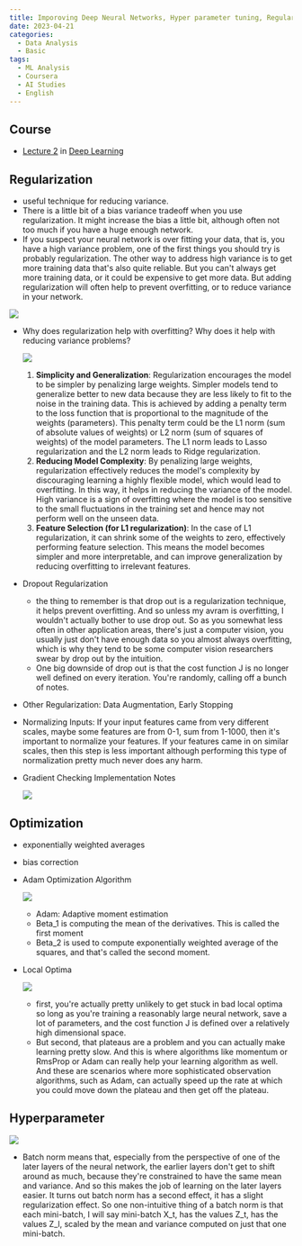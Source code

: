 ```yaml
---
title: Imporoving Deep Neural Networks, Hyper parameter tuning, Regularization and Optimization
date: 2023-04-21
categories:
  - Data Analysis
  - Basic
tags: 
  - ML Analysis
  - Coursera
  - AI Studies
  - English
---
```


## Course

- [Lecture 2](https://www.coursera.org/learn/deep-neural-network/home/module/1) in [Deep Learning](https://www.coursera.org/specializations/deep-learning)

## Regularization

- useful technique for reducing variance.
- There is a little bit of a bias variance tradeoff when you use regularization. It might increase the bias a little bit, although often not too much if you have a huge enough network.
- If you suspect your neural network is over fitting your data, that is, you have a high variance problem, one of the first things you should try is probably regularization. The other way to address high variance is to get more training data that's also quite reliable. But you can't always get more training data, or it could be expensive to get more data. But adding regularization will often help to prevent overfitting, or to reduce variance in your network.

![ ](images/DL_Part2/Untitled.png)

- Why does regularization help with overfitting? Why does it help with reducing variance problems?
    
    ![ ](images/DL_Part2/Untitled%201.png)
    
    1. **Simplicity and Generalization**: Regularization encourages the model to be simpler by penalizing large weights. Simpler models tend to generalize better to new data because they are less likely to fit to the noise in the training data. This is achieved by adding a penalty term to the loss function that is proportional to the magnitude of the weights (parameters). This penalty term could be the L1 norm (sum of absolute values of weights) or L2 norm (sum of squares of weights) of the model parameters. The L1 norm leads to Lasso regularization and the L2 norm leads to Ridge regularization.
    2. **Reducing Model Complexity**: By penalizing large weights, regularization effectively reduces the model's complexity by discouraging learning a highly flexible model, which would lead to overfitting. In this way, it helps in reducing the variance of the model. High variance is a sign of overfitting where the model is too sensitive to the small fluctuations in the training set and hence may not perform well on the unseen data.
    3. **Feature Selection (for L1 regularization)**: In the case of L1 regularization, it can shrink some of the weights to zero, effectively performing feature selection. This means the model becomes simpler and more interpretable, and can improve generalization by reducing overfitting to irrelevant features.
- Dropout Regularization
    - the thing to remember is that drop out is a regularization technique, it helps prevent overfitting. And so unless my avram is overfitting, I wouldn't actually bother to use drop out. So as you somewhat less often in other application areas, there's just a computer vision, you usually just don't have enough data so you almost always overfitting, which is why they tend to be some computer vision researchers swear by drop out by the intuition.
    - One big downside of drop out is that the cost function J is no longer well defined on every iteration. You're randomly, calling off a bunch of notes.
- Other Regularization: Data Augmentation, Early Stopping
- Normalizing Inputs: If your input features came from very different scales, maybe some features are from 0-1, sum from 1-1000, then it's important to normalize your features. If your features came in on similar scales, then this step is less important although performing this type of normalization pretty much never does any harm.
- Gradient Checking Implementation Notes
    
    ![ ](images/DL_Part2/Untitled%202.png)
    

## Optimization

- exponentially weighted averages
- bias correction
- Adam Optimization Algorithm
    
    ![ ](images/DL_Part2/Untitled%203.png)
    
    - Adam: Adaptive moment estimation
    - Beta_1 is computing the mean of the derivatives. This is called the first moment
    - Beta_2 is used to compute exponentially weighted average of the squares, and that's called the second moment.
- Local Optima
    
    ![ ](images/DL_Part2/Untitled%204.png)
    
    - first, you're actually pretty unlikely to get stuck in bad local optima so long as you're training a reasonably large neural network, save a lot of parameters, and the cost function J is defined over a relatively high dimensional space.
    - But second, that plateaus are a problem and you can actually make learning pretty slow. And this is where algorithms like momentum or RmsProp or Adam can really help your learning algorithm as well. And these are scenarios where more sophisticated observation algorithms, such as Adam, can actually speed up the rate at which you could move down the plateau and then get off the plateau.

## Hyperparameter

![ ](images/DL_Part2/Untitled%205.png)

- Batch norm means that, especially from the perspective of one of the later layers of the neural network, the earlier layers don't get to shift around as much, because they're constrained to have the same mean and variance. And so this makes the job of learning on the later layers easier. It turns out batch norm has a second effect, it has a slight regularization effect. So one non-intuitive thing of a batch norm is that each mini-batch, I will say mini-batch X_t, has the values Z_t, has the values Z_l, scaled by the mean and variance computed on just that one mini-batch.